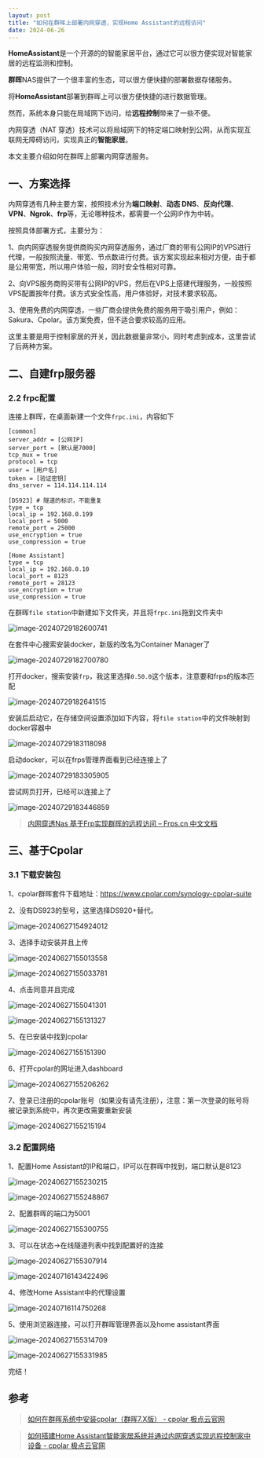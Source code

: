 ```yaml
---
layout: post
title: "如何在群晖上部署内网穿透，实现Home Assistant的远程访问"
date: 2024-06-26
---
```


**HomeAssistant**是一个开源的的智能家居平台，通过它可以很方便实现对智能家居的远程监测和控制。

**群晖**NAS提供了一个很丰富的生态，可以很方便快捷的部署数据存储服务。

将**HomeAssistant**部署到群晖上可以很方便快捷的进行数据管理。

然而，系统本身只能在局域网下访问，给**远程控制**带来了一些不便。

内网穿透（NAT 穿透）技术可以将局域网下的特定端口映射到公网，从而实现互联网无障碍访问，实现真正的**智能家居**。

本文主要介绍如何在群晖上部署内网穿透服务。

## 一、方案选择

内网穿透有几种主要方案，按照技术分为**端口映射**、**动态 DNS**、**反向代理**、**VPN**、**Ngrok**、**frp**等，无论哪种技术，都需要一个公网IP作为中转。

按照具体部署方式，主要分为：

1、向内网穿透服务提供商购买内网穿透服务，通过厂商的带有公网IP的VPS进行代理，一般按照流量、带宽、节点数进行付费。该方案实现起来相对方便，由于都是公用带宽，所以用户体验一般，同时安全性相对可靠。

2、向VPS服务商购买带有公网IP的VPS，然后在VPS上搭建代理服务，一般按照VPS配置按年付费。该方式安全性高，用户体验好，对技术要求较高。

3、使用免费的内网穿透，一些厂商会提供免费的服务用于吸引用户，例如：Sakura、Cpolar。该方案免费，但不适合要求较高的应用。

这里主要是用于控制家居的开关，因此数据量非常小，同时考虑到成本，这里尝试了后两种方案。

## 二、自建frp服务器

### 2.2 frpc配置

连接上群晖，在桌面新建一个文件`frpc.ini`，内容如下

```shell
[common]
server_addr = [公网IP]
server_port = [默认是7000]
tcp_mux = true
protocol = tcp
user = [用户名]
token = [验证密钥]
dns_server = 114.114.114.114

[DS923] # 隧道的标识，不能重复
type = tcp
local_ip = 192.168.0.199
local_port = 5000
remote_port = 25000
use_encryption = true
use_compression = true

[Home Assistant]
type = tcp
local_ip = 192.168.0.10
local_port = 8123
remote_port = 28123
use_encryption = true
use_compression = true
```

在群晖`file station`中新建如下文件夹，并且将`frpc.ini`拖到文件夹中

![image-20240729182600741](https://cdn.jsdelivr.net/gh/dwgan/PicGo@main/img/image-20240729182600741.png)

在套件中心搜索安装docker，新版的改名为Container Manager了

![image-20240729182700780](https://cdn.jsdelivr.net/gh/dwgan/PicGo@main/img/image-20240729182700780.png)

打开docker，搜索安装`frp`，我这里选择`0.50.0`这个版本，注意要和frps的版本匹配

![image-20240729182641515](https://cdn.jsdelivr.net/gh/dwgan/PicGo@main/img/image-20240729182641515.png)

安装后启动它，在存储空间设置添加如下内容，将`file station`中的文件映射到docker容器中

![image-20240729183118098](https://cdn.jsdelivr.net/gh/dwgan/PicGo@main/img/image-20240729183118098.png)

启动docker，可以在frps管理界面看到已经连接上了

![image-20240729183305905](https://cdn.jsdelivr.net/gh/dwgan/PicGo@main/img/image-20240729183305905.png)

尝试网页打开，已经可以连接上了

![image-20240729183446859](https://cdn.jsdelivr.net/gh/dwgan/PicGo@main/img/image-20240729183446859.png)

> [内网穿透Nas 基于Frp实现群晖的远程访问 – Frps.cn 中文文档](https://frps.cn/41.html)



## 三、基于Cpolar

### 3.1 下载安装包

1、cpolar群晖套件下载地址：https://www.cpolar.com/synology-cpolar-suite

2、没有DS923的型号，这里选择DS920+替代。

![image-20240627154924012](https://cdn.jsdelivr.net/gh/dwgan/PicGo@main/img/image-20240627154924012.png)

3、选择手动安装并且上传

![image-20240627155013558](https://cdn.jsdelivr.net/gh/dwgan/PicGo@main/img/image-20240627155013558.png)

![image-20240627155033781](https://cdn.jsdelivr.net/gh/dwgan/PicGo@main/img/image-20240627155033781.png)

4、点击同意并且完成

![image-20240627155041301](https://cdn.jsdelivr.net/gh/dwgan/PicGo@main/img/image-20240627155041301.png)

![image-20240627155131327](https://cdn.jsdelivr.net/gh/dwgan/PicGo@main/img/image-20240627155131327.png)



5、在已安装中找到cpolar

![image-20240627155151390](https://cdn.jsdelivr.net/gh/dwgan/PicGo@main/img/image-20240627155151390.png)



6、打开cpolar的网址进入dashboard

![image-20240627155206262](https://cdn.jsdelivr.net/gh/dwgan/PicGo@main/img/image-20240627155206262.png)

7、登录已注册的cpolar账号（如果没有请先注册），注意：第一次登录的账号将被记录到系统中，再次更改需要重新安装

![image-20240627155215194](https://cdn.jsdelivr.net/gh/dwgan/PicGo@main/img/image-20240627155215194.png)

### 3.2 配置网络

1、配置Home Assistant的IP和端口，IP可以在群晖中找到，端口默认是8123

![image-20240627155230215](https://cdn.jsdelivr.net/gh/dwgan/PicGo@main/img/image-20240627155230215.png)

![image-20240627155248867](https://cdn.jsdelivr.net/gh/dwgan/PicGo@main/img/image-20240627155248867.png)

2、配置群晖的端口为5001

![image-20240627155300755](https://cdn.jsdelivr.net/gh/dwgan/PicGo@main/img/image-20240627155300755.png)

3、可以在状态->在线隧道列表中找到配置好的连接

![image-20240627155307914](https://cdn.jsdelivr.net/gh/dwgan/PicGo@main/img/image-20240627155307914.png)

![image-20240716143422496](https://cdn.jsdelivr.net/gh/dwgan/PicGo@main/img/image-20240716143422496.png)

4、修改Home Assistant中的代理设置

![image-20240716114750268](https://cdn.jsdelivr.net/gh/dwgan/PicGo@main/img/image-20240716114750268.png)

5、使用浏览器连接，可以打开群晖管理界面以及home assistant界面

![image-20240627155314709](https://cdn.jsdelivr.net/gh/dwgan/PicGo@main/img/image-20240627155314709.png)

![image-20240627155331985](https://cdn.jsdelivr.net/gh/dwgan/PicGo@main/img/image-20240627155331985.png)

完结！

## 参考

> [如何在群晖系统中安装cpolar（群晖7.X版） - cpolar 极点云官网](https://www.cpolar.com/blog/how-to-install-cpolar-on-a-synology-system-cfah-version-7-x)

> [如何搭建Home Assistant智能家居系统并通过内网穿透实现远程控制家中设备 - cpolar 极点云官网](https://www.cpolar.com/blog/how-to-build-a-home-assistant-smart-home-system-and-remotely-control-home-devices-through-intranet-penetration)